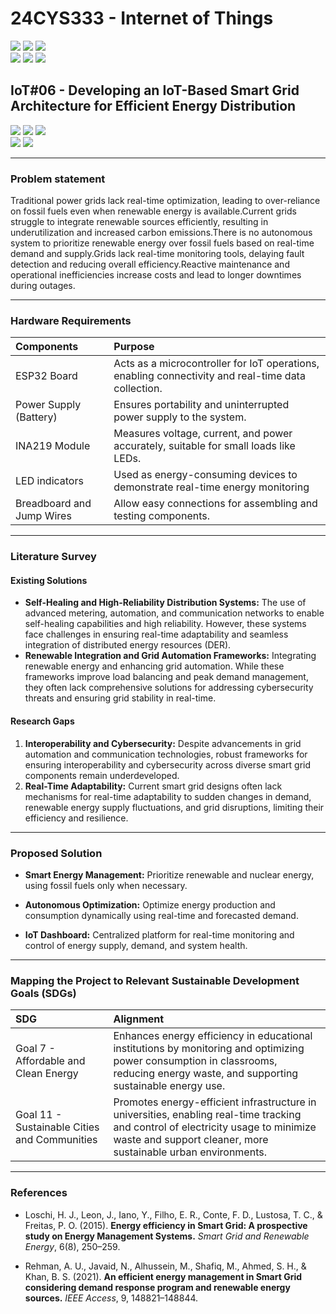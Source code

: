 # 24CYS333 - Internet of Things
![](https://img.shields.io/badge/Batch-22CYS-lightgreen) ![](https://img.shields.io/badge/UG-blue) ![](https://img.shields.io/badge/Subject-IoT-blue)
<br/>
![](https://img.shields.io/badge/Lecture-2-orange) ![](https://img.shields.io/badge/Practical-3-orange) ![](https://img.shields.io/badge/Credits-3-orange) <br/>

## IoT#06 - Developing an IoT-Based Smart Grid Architecture for Efficient Energy Distribution

![](https://img.shields.io/badge/Member-Arul_Sujith_S-gold)  ![](https://img.shields.io/badge/Member-Hemadhri_P_C-gold)  ![](https://img.shields.io/badge/Member-Akshit_Singh-gold) <br/> 
![](https://img.shields.io/badge/SDG-7-darkgreen) ![](https://img.shields.io/badge/SDG-11-darkgreen) <br/>

---
### Problem statement

Traditional power grids lack real-time optimization, leading to over-reliance on fossil fuels even when renewable energy is available.Current grids struggle to integrate renewable sources efficiently, resulting in underutilization and increased carbon emissions.There is no autonomous system to prioritize renewable energy over fossil fuels based on real-time demand and supply.Grids lack real-time monitoring tools, delaying fault detection and reducing overall efficiency.Reactive maintenance and operational inefficiencies increase costs and lead to longer downtimes during outages.

---
### Hardware Requirements

| Components               | Purpose                                                                                          |
|:-------------------------|:-------------------------------------------------------------------------------------------------|
| ESP32 Board              | Acts as a microcontroller for IoT operations, enabling connectivity and real-time data collection. |
| Power Supply (Battery)     | Ensures portability and uninterrupted power supply to the system.                                |
| INA219 Module            | Measures voltage, current, and power accurately, suitable for small loads like LEDs.             |
| LED indicators             | Used as energy-consuming devices to demonstrate real-time energy monitoring |
| Breadboard and Jump Wires  | Allow easy connections for assembling and testing components.                                    |


---
### Literature Survey  

#### Existing Solutions  
- **Self-Healing and High-Reliability Distribution Systems:** The use of advanced metering, automation, and communication networks to enable self-healing capabilities and high reliability. However, these systems face challenges in ensuring real-time adaptability and seamless integration of distributed energy resources (DER).
- **Renewable Integration and Grid Automation Frameworks:** Integrating renewable energy and enhancing grid automation. While these frameworks improve load balancing and peak demand management, they often lack comprehensive solutions for addressing cybersecurity threats and ensuring grid stability in real-time.  

#### Research Gaps  
1. **Interoperability and Cybersecurity:** Despite advancements in grid automation and communication technologies, robust frameworks for ensuring interoperability and cybersecurity across diverse smart grid components remain underdeveloped. 
2. **Real-Time Adaptability:** Current smart grid designs often lack mechanisms for real-time adaptability to sudden changes in demand, renewable energy supply fluctuations, and grid disruptions, limiting their efficiency and resilience.
---

### Proposed Solution
- **Smart Energy Management:** Prioritize renewable and nuclear energy, using fossil fuels only when necessary.

- **Autonomous Optimization:** Optimize energy production and consumption dynamically using real-time and forecasted demand.

- **IoT Dashboard:** Centralized platform for real-time monitoring and control of energy supply, demand, and system health.

---
### Mapping the Project to Relevant Sustainable Development Goals (SDGs) 
| SDG                                      | Alignment                                                                                                                                                 |
|:-----------------------------------------|:----------------------------------------------------------------------------------------------------------------------------------------------------------|
| Goal 7 - Affordable and Clean Energy | Enhances energy efficiency in educational institutions by monitoring and optimizing power consumption in classrooms, reducing energy waste, and supporting sustainable energy use.     |
| Goal 11 - Sustainable Cities and Communities     | Promotes energy-efficient infrastructure in universities, enabling real-time tracking and control of electricity usage to minimize waste and support cleaner, more sustainable urban environments.      |

---
### References  
- Loschi, H. J., Leon, J., Iano, Y., Filho, E. R., Conte, F. D., Lustosa, T. C., & Freitas, P. O. (2015). **Energy efficiency in Smart Grid: A prospective study on Energy Management Systems.** _Smart Grid and Renewable Energy_, 6(8), 250–259.


- Rehman, A. U., Javaid, N., Alhussein, M., Shafiq, M., Ahmed, S. H., & Khan, B. S. (2021). **An efficient energy management in Smart Grid considering demand response program and renewable energy sources.** _IEEE Access_, 9, 148821–148844.







